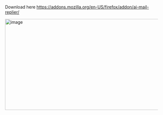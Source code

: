 Download here https://addons.mozilla.org/en-US/firefox/addon/ai-mail-replier/

<img width="1321" height="300" alt="image" src="https://github.com/user-attachments/assets/2bf6f5b9-51b7-4269-afd9-c4068a9ef9ec" />
